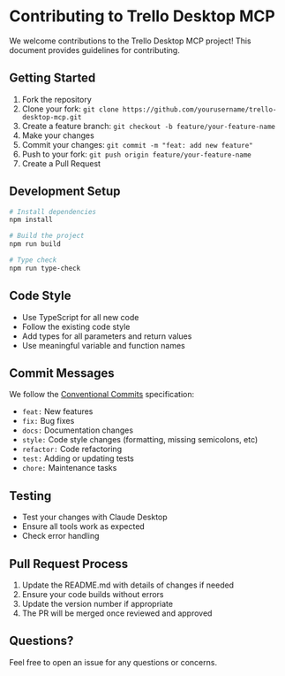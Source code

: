 # Contributing to Trello Desktop MCP

We welcome contributions to the Trello Desktop MCP project! This document provides guidelines for contributing.

## Getting Started

1. Fork the repository
2. Clone your fork: `git clone https://github.com/yourusername/trello-desktop-mcp.git`
3. Create a feature branch: `git checkout -b feature/your-feature-name`
4. Make your changes
5. Commit your changes: `git commit -m "feat: add new feature"`
6. Push to your fork: `git push origin feature/your-feature-name`
7. Create a Pull Request

## Development Setup

```bash
# Install dependencies
npm install

# Build the project
npm run build

# Type check
npm run type-check
```

## Code Style

- Use TypeScript for all new code
- Follow the existing code style
- Add types for all parameters and return values
- Use meaningful variable and function names

## Commit Messages

We follow the [Conventional Commits](https://www.conventionalcommits.org/) specification:

- `feat:` New features
- `fix:` Bug fixes
- `docs:` Documentation changes
- `style:` Code style changes (formatting, missing semicolons, etc)
- `refactor:` Code refactoring
- `test:` Adding or updating tests
- `chore:` Maintenance tasks

## Testing

- Test your changes with Claude Desktop
- Ensure all tools work as expected
- Check error handling

## Pull Request Process

1. Update the README.md with details of changes if needed
2. Ensure your code builds without errors
3. Update the version number if appropriate
4. The PR will be merged once reviewed and approved

## Questions?

Feel free to open an issue for any questions or concerns.
